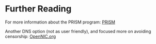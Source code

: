 
# Further Reading

For more information about the PRISM program: [PRISM](https://en.wikipedia.org/wiki/PRISM_(surveillance_program))

Another DNS option (not as user friendly), and focused more on avoiding censorship: [OpenNIC.org](https://openni.org)

